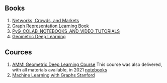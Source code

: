 
## Books
1. [Networks, Crowds, and Markets](https://github.com/ikonushok/Investigating_graphnn/blob/main/Books/Networks_Crowds_and_Markets.md)
2. [Graph Representation Learning Book](https://github.com/ikonushok/Investigating_graphnn/blob/main/Books/Graph_Representation_Learning_Book.md)
3. [PyG_COLAB_NOTEBOOKS_AND_VIDEO_TUTORIALS](https://github.com/ikonushok/Investigating_graphnn/tree/main/Books/PyG_COLAB_NOTEBOOKS_AND_VIDEO_TUTORIALS)
4. [Geometric Deep Learning](https://arxiv.org/abs/2104.13478)


## Cources
1. [AMMI Geometric Deep Learning Course](https://geometricdeeplearning.com/lectures/) This course was also delivered, with all materials available, in 2021 [notebooks]()
2. [Machine Learning with Graphs Stanford]()